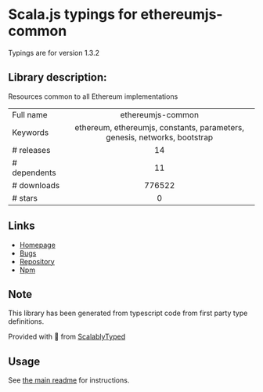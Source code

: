 
# Scala.js typings for ethereumjs-common

Typings are for version 1.3.2

## Library description:
Resources common to all Ethereum implementations

|                    |                 |
| ------------------ | :-------------: |
| Full name          | ethereumjs-common |
| Keywords           | ethereum, ethereumjs, constants, parameters, genesis, networks, bootstrap |
| # releases         | 14 |
| # dependents       | 11 |
| # downloads        | 776522 |
| # stars            | 0 |

## Links
- [Homepage](https://github.com/ethereumjs/ethereumjs-common#readme)
- [Bugs](https://github.com/ethereumjs/ethereumjs-common/issues)
- [Repository](https://github.com/ethereumjs/ethereumjs-common)
- [Npm](https://www.npmjs.com/package/ethereumjs-common)
    


## Note
This library has been generated from typescript code from first party type definitions.

Provided with :purple_heart: from [ScalablyTyped](https://github.com/oyvindberg/ScalablyTyped)

## Usage
See [the main readme](../../readme.md) for instructions.


